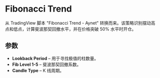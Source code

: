 # Fibonacci Trend

从 TradingView 脚本 "Fibonacci Trend - Aynet" 转换而来。该策略识别摆动高点和低点，计算斐波那契回撤水平，并在价格突破 50% 水平时开仓。

## 参数
- **Lookback Period** – 用于寻找极值的柱数量。
- **Fib Level 1-5** – 斐波那契回撤系数。
- **Candle Type** – K 线周期。

